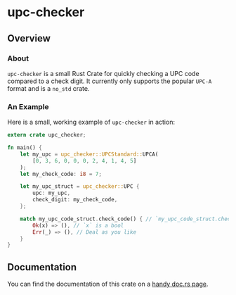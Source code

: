 # upc-checker

## Overview

### About

`upc-checker` is a small Rust Crate for quickly checking a UPC code compared to a check digit. It currently only supports the popular `UPC-A` format and is a `no_std` crate.

### An Example

Here is a small, working example of `upc-checker` in action:

```rust
extern crate upc_checker;

fn main() {
    let my_upc = upc_checker::UPCStandard::UPCA(
        [0, 3, 6, 0, 0, 0, 2, 4, 1, 4, 5]
    );
    let my_check_code: i8 = 7;

    let my_upc_struct = upc_checker::UPC {
        upc: my_upc,
        check_digit: my_check_code,
    };

    match my_upc_code_struct.check_code() { // `my_upc_code_struct.check_code()` returns `Result<bool, UPCError>`.
        Ok(x) => (), // `x` is a bool
        Err(_) => (), // Deal as you like
    }
}
```

## Documentation

You can find the documentation of this crate on a [handy doc.rs page](https://docs.rs/upc-checker/).
